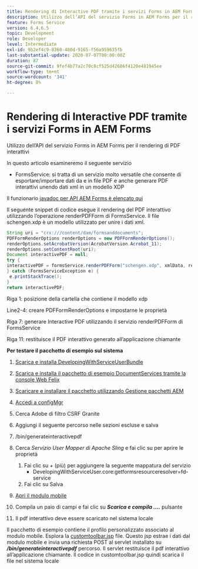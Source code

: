 ```yaml
---
title: Rendering di Interactive PDF tramite i servizi Forms in AEM Forms
description: Utilizzo dell’API del servizio Forms in AEM Forms per il rendering di PDF interattivi
feature: Forms Service
version: 6.4,6.5
topic: Development
role: Developer
level: Intermediate
exl-id: 9b2ef4c9-8360-480d-9165-f56a959635fb
last-substantial-update: 2020-07-07T00:00:00Z
duration: 87
source-git-commit: 9fef4b77a2c70c8cf525d42686f4120e481945ee
workflow-type: tm+mt
source-wordcount: '341'
ht-degree: 0%

---
```


# Rendering di Interactive PDF tramite i servizi Forms in AEM Forms

Utilizzo dell’API del servizio Forms in AEM Forms per il rendering di PDF interattivi

In questo articolo esamineremo il seguente servizio

* FormsService: si tratta di un servizio molto versatile che consente di esportare/importare dati da e in file PDF e anche generare PDF interattivi unendo dati xml in un modello XDP

Il funzionario [javadoc per API AEM Forms è elencato qui](https://helpx.adobe.com/aem-forms/6/javadocs/com/adobe/fd/output/api/package-summary.html)

Il seguente snippet di codice esegue il rendering del PDF interattivo utilizzando l’operazione renderPDFForm di FormsService. Il file schengen.xdp è un modello utilizzato per unire i dati xml.

```java
String uri = "crx:///content/dam/formsanddocuments";
PDFFormRenderOptions renderOptions = new PDFFormRenderOptions();
renderOptions.setAcrobatVersion(AcrobatVersion.Acrobat_11);
renderOptions.setContentRoot(uri);
Document interactivePDF = null;
try {
interactivePDF = formsService.renderPDFForm("schengen.xdp", xmlData, renderOptions);
} catch (FormsServiceException e) {
 e.printStackTrace();
}
return interactivePDF;
```

Riga 1: posizione della cartella che contiene il modello xdp

Line2-4: creare PDFFormRenderOptions e impostarne le proprietà

Riga 7: generare Interactive PDF utilizzando il servizio renderPDFForm di FormsService

Riga 11: restituisce il PDF interattivo generato all’applicazione chiamante

**Per testare il pacchetto di esempio sul sistema**
1. [Scarica e installa DevelopingWithServiceUserBundle](/help/forms/assets/common-osgi-bundles/DevelopingWithServiceUser.jar)
1. [Scarica e installa il pacchetto di esempio DocumentServices tramite la console Web Felix](/help/forms/assets/common-osgi-bundles/AEMFormsDocumentServices.core-1.0-SNAPSHOT.jar)
1. [Scaricare e installare il pacchetto utilizzando Gestione pacchetti AEM](assets/downloadinteractivepdffrommobileform.zip)

1. [Accedi a configMgr](http://localhost:4502/system/console/configMgr)
1. Cerca Adobe di filtro CSRF Granite
1. Aggiungi il seguente percorso nelle sezioni escluse e salva
1. /bin/generateinteractivepdf
1. Cerca _Servizio User Mapper di Apache Sling_ e fai clic su per aprire le proprietà
   1. Fai clic su *+* (più) per aggiungere la seguente mappatura del servizio
      * DevelopingWithServiceUser.core:getformsresourceresolver=fd-service
   1. Fai clic su Salva
1. [Apri il modulo mobile](http://localhost:4502/content/dam/formsanddocuments/schengen.xdp/jcr:content)
1. Compila un paio di campi e fai clic su ***Scarica e compila ....*** pulsante
1. Il pdf interattivo deve essere scaricato nel sistema locale


Il pacchetto di esempio contiene il profilo personalizzato associato al modulo mobile. Esplora la [customtoolbar.jsp](http://localhost:4502/apps/AEMFormsDemoListings/customprofiles/addImageToMobileForm/demo/customtoolbar.jsp) file. Questo jsp estrae i dati dal modulo mobile e invia una richiesta POST al servlet installato su ***/bin/generateinteractivepdf*** percorso. Il servlet restituisce il pdf interattivo all’applicazione chiamante. Il codice in customtoolbar.jsp quindi scarica il file nel sistema locale

